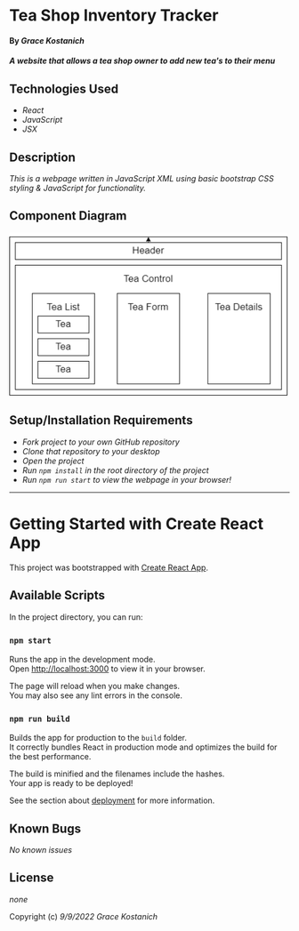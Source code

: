 # Tea Shop Inventory Tracker

#### By _**Grace Kostanich**_

#### _A website that allows a tea shop owner to add new tea's to their menu_

## Technologies Used

* _React_
* _JavaScript_
* _JSX_

## Description

_This is a webpage written in JavaScript XML using basic bootstrap CSS styling & JavaScript for functionality._


## Component Diagram

<img src="./inventory-tracker.drawio.png" width="500">

## Setup/Installation Requirements

* _Fork project to your own GitHub repository_ 
* _Clone that repository to your desktop_
* _Open the project_
* _Run `npm install` in the root directory of the project_
* _Run `npm run start` to view the webpage in your browser!_

---   
   
# Getting Started with Create React App

This project was bootstrapped with [Create React App](https://github.com/facebook/create-react-app).

## Available Scripts

In the project directory, you can run:

### `npm start`

Runs the app in the development mode.\
Open [http://localhost:3000](http://localhost:3000) to view it in your browser.

The page will reload when you make changes.\
You may also see any lint errors in the console.

### `npm run build`

Builds the app for production to the `build` folder.\
It correctly bundles React in production mode and optimizes the build for the best performance.

The build is minified and the filenames include the hashes.\
Your app is ready to be deployed!

See the section about [deployment](https://facebook.github.io/create-react-app/docs/deployment) for more information.

## Known Bugs

_No known issues_

## License

_none_

Copyright (c) _9/9/2022_ _Grace Kostanich_

